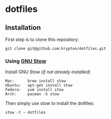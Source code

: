 # dotfiles

## Installation

First step is to clone this repository:

    git clone git@github.com:krypton/dotfiles.git

### Using [GNU Stow](https://www.gnu.org/software/stow/)

Install GNU Stow _(if not already installed)_

    Mac:      brew install stow
    Ubuntu:   apt-get install stow
    Fedora:   yum install stow
    Arch:     pacman -S stow

Then simply use stow to install the dotfiles:

    stow -t ~ dotfiles
